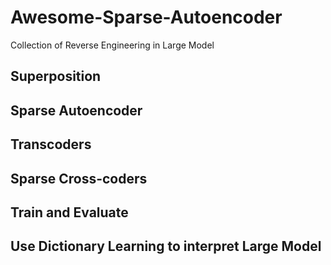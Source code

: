 # Awesome-Sparse-Autoencoder
Collection of Reverse Engineering in Large Model

## Superposition

## Sparse Autoencoder

## Transcoders

## Sparse Cross-coders

## Train and Evaluate

## Use Dictionary Learning to interpret Large Model
